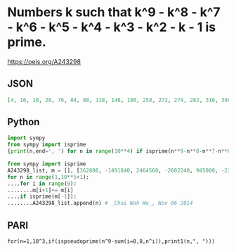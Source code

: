 # Numbers k such that k^9 \- k^8 \- k^7 \- k^6 \- k^5 \- k^4 \- k^3 \- k^2 \- k \- 1 is prime\.
https://oeis.org/A243298
## JSON
```JSON
[4, 16, 18, 28, 76, 84, 88, 118, 146, 180, 258, 272, 274, 282, 316, 380, 384, 400, 462, 464, 468, 476, 548, 586, 588, 610, 616, 644, 646, 702, 708, 756, 786, 810, 826, 944, 954, 956, 988, 1000, 1016, 1052, 1104, 1138, 1166, 1178, 1194, 1212, 1226, 1240, 1258, 1356]
```
## Python
```Python
import sympy
from sympy import isprime
{print(n,end=', ') for n in range(10**4) if isprime(n**9-n**8-n**7-n**6-n**5-n**4-n**3-n**2-n-1)}
```
```Python
from sympy import isprime
A243298_list, m = [], [362880, -1491840, 2464560, -2082240, 945000, -220248, 22560, -680, 1, -1]
for n in range(1,10**5+1):
....for i in range(9):
........m[i+1]+= m[i]
....if isprime(m[-1]):
........A243298_list.append(n) # _Chai Wah Wu_, Nov 06 2014
```
## PARI
```PARI
for(n=1,10^3,if(ispseudoprime(n^9-sum(i=0,8,n^i)),print1(n,", ")))
```

